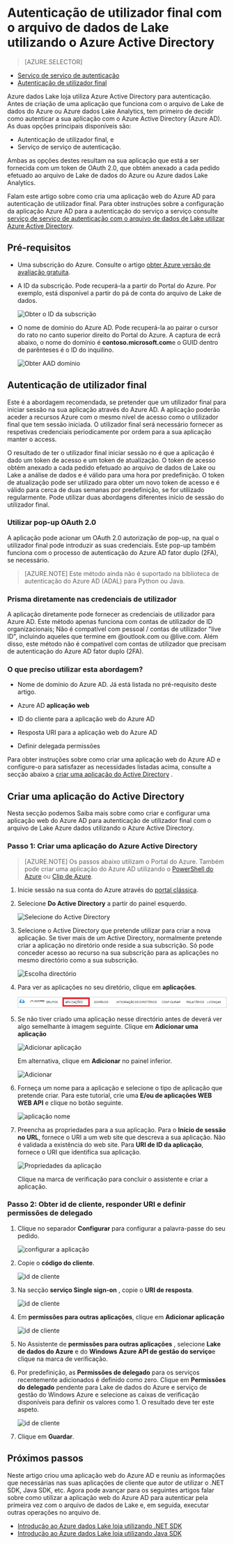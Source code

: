 <properties
   pageTitle="Autenticar com arquivo Lake de dados de utilização do Active Directory | Microsoft Azure"
   description="Saiba como autenticar com arquivo Lake de dados de utilização do Active Directory"
   services="data-lake-store"
   documentationCenter=""
   authors="nitinme"
   manager="jhubbard"
   editor="cgronlun"/>

<tags
   ms.service="data-lake-store"
   ms.devlang="na"
   ms.topic="article"
   ms.tgt_pltfrm="na"
   ms.workload="big-data"
   ms.date="10/17/2016"
   ms.author="nitinme"/>

# <a name="end-user-authentication-with-data-lake-store-using-azure-active-directory"></a>Autenticação de utilizador final com o arquivo de dados de Lake utilizando o Azure Active Directory

> [AZURE.SELECTOR]
- [Serviço de serviço de autenticação](data-lake-store-authenticate-using-active-directory.md)
- [Autenticação de utilizador final](data-lake-store-end-user-authenticate-using-active-directory.md)


Azure dados Lake loja utiliza Azure Active Directory para autenticação. Antes de criação de uma aplicação que funciona com o arquivo de Lake de dados do Azure ou Azure dados Lake Analytics, tem primeiro de decidir como autenticar a sua aplicação com o Azure Active Directory (Azure AD). As duas opções principais disponíveis são:

* Autenticação de utilizador final, e 
* Serviço de serviço de autenticação. 

Ambas as opções destes resultam na sua aplicação que está a ser fornecida com um token de OAuth 2.0, que obtém anexado a cada pedido efetuado ao arquivo de Lake de dados do Azure ou Azure dados Lake Analytics.

Falam este artigo sobre como cria uma aplicação web do Azure AD para autenticação de utilizador final. Para obter instruções sobre a configuração da aplicação Azure AD para a autenticação do serviço a serviço consulte [serviço de serviço de autenticação com o arquivo de dados de Lake utilizar Azure Active Directory](data-lake-store-authenticate-using-active-directory.md).

## <a name="prerequisites"></a>Pré-requisitos

* Uma subscrição do Azure. Consulte o artigo [obter Azure versão de avaliação gratuita](https://azure.microsoft.com/pricing/free-trial/).
* A ID da subscrição. Pode recuperá-la a partir do Portal do Azure. Por exemplo, está disponível a partir do pá de conta do arquivo de Lake de dados.

    ![Obter o ID da subscrição](./media/data-lake-store-end-user-authenticate-using-active-directory/get-subscription-id.png)

* O nome de domínio do Azure AD. Pode recuperá-la ao pairar o cursor do rato no canto superior direito do Portal do Azure. A captura de ecrã abaixo, o nome do domínio é **contoso.microsoft.com**e o GUID dentro de parênteses é o ID do inquilino. 

    ![Obter AAD domínio](./media/data-lake-store-end-user-authenticate-using-active-directory/get-aad-domain.png)

## <a name="end-user-authentication"></a>Autenticação de utilizador final

Este é a abordagem recomendada, se pretender que um utilizador final para iniciar sessão na sua aplicação através do Azure AD. A aplicação poderão aceder a recursos Azure com o mesmo nível de acesso como o utilizador final que tem sessão iniciada. O utilizador final será necessário fornecer as respetivas credenciais periodicamente por ordem para a sua aplicação manter o access.

O resultado de ter o utilizador final iniciar sessão no é que a aplicação é dado um token de acesso e um token de atualização. O token de acesso obtém anexado a cada pedido efetuado ao arquivo de dados de Lake ou Lake a análise de dados e é válido para uma hora por predefinição. O token de atualização pode ser utilizado para obter um novo token de acesso e é válido para cerca de duas semanas por predefinição, se for utilizado regularmente. Pode utilizar duas abordagens diferentes início de sessão do utilizador final.

### <a name="using-the-oauth-20-pop-up"></a>Utilizar pop-up OAuth 2.0

A aplicação pode acionar um OAuth 2.0 autorização de pop-up, na qual o utilizador final pode introduzir as suas credenciais. Este pop-up também funciona com o processo de autenticação do Azure AD fator duplo (2FA), se necessário. 

>[AZURE.NOTE] Este método ainda não é suportado na biblioteca de autenticação do Azure AD (ADAL) para Python ou Java.

### <a name="directly-passing-in-user-credentials"></a>Prisma diretamente nas credenciais de utilizador

A aplicação diretamente pode fornecer as credenciais de utilizador para Azure AD. Este método apenas funciona com contas de utilizador de ID organizacionais; Não é compatível com pessoal / contas de utilizador "live ID", incluindo aqueles que termine em @outlook.com ou @live.com. Além disso, este método não é compatível com contas de utilizador que precisam de autenticação do Azure AD fator duplo (2FA).

### <a name="what-do-i-need-to-use-this-approach"></a>O que preciso utilizar esta abordagem?

* Nome de domínio do Azure AD. Já está listada no pré-requisito deste artigo.

* Azure AD **aplicação web**

* ID do cliente para a aplicação web do Azure AD

* Resposta URI para a aplicação web do Azure AD

* Definir delegada permissões

Para obter instruções sobre como criar uma aplicação web do Azure AD e configure-o para satisfazer as necessidades listadas acima, consulte a secção abaixo a [criar uma aplicação do Active Directory](#create-an-active-directory-application) . 

## <a name="create-an-active-directory-application"></a>Criar uma aplicação do Active Directory

Nesta secção podemos Saiba mais sobre como criar e configurar uma aplicação web do Azure AD para autenticação de utilizador final com o arquivo de Lake Azure dados utilizando o Azure Active Directory.


### <a name="step-1-create-an-azure-active-directory-application"></a>Passo 1: Criar uma aplicação do Azure Active Directory

>[AZURE.NOTE] Os passos abaixo utilizam o Portal do Azure. Também pode criar uma aplicação do Azure AD utilizando o [PowerShell do Azure](../resource-group-authenticate-service-principal.md) ou [Clip de Azure](../resource-group-authenticate-service-principal-cli.md).

1. Inicie sessão na sua conta do Azure através do [portal clássica](https://manage.windowsazure.com/).

2. Selecione **Do Active Directory** a partir do painel esquerdo.

     ![Selecione do Active Directory](./media/data-lake-store-end-user-authenticate-using-active-directory/active-directory.png)
     
3. Selecione o Active Directory que pretende utilizar para criar a nova aplicação. Se tiver mais de um Active Directory, normalmente pretende criar a aplicação no diretório onde reside a sua subscrição. Só pode conceder acesso ao recurso na sua subscrição para as aplicações no mesmo directório como a sua subscrição.  

     ![Escolha directório](./media/data-lake-store-end-user-authenticate-using-active-directory/active-directory-details.png)
    
    
3. Para ver as aplicações no seu diretório, clique em **aplicações**.

     ![Ver aplicações](./media/data-lake-store-end-user-authenticate-using-active-directory/view-applications.png)

4. Se não tiver criado uma aplicação nesse directório antes de deverá ver algo semelhante à imagem seguinte. Clique em **Adicionar uma aplicação**

     ![Adicionar aplicação](./media/data-lake-store-end-user-authenticate-using-active-directory/create-application.png)

     Em alternativa, clique em **Adicionar** no painel inferior.

     ![Adicionar](./media/data-lake-store-end-user-authenticate-using-active-directory/add-icon.png)

6. Forneça um nome para a aplicação e selecione o tipo de aplicação que pretende criar. Para este tutorial, crie uma **E/ou de aplicações WEB WEB API** e clique no botão seguinte.

     ![aplicação nome](./media/data-lake-store-end-user-authenticate-using-active-directory/tell-us-about-your-application.png)

7. Preencha as propriedades para a sua aplicação. Para o **Início de sessão no URL**, fornece o URI a um web site que descreva a sua aplicação. Não é validada a existência do web site. Para **URI de ID da aplicação**, fornece o URI que identifica sua aplicação.

     ![Propriedades da aplicação](./media/data-lake-store-end-user-authenticate-using-active-directory/app-properties.png)

    Clique na marca de verificação para concluir o assistente e criar a aplicação.

### <a name="step-2-get-client-id-reply-uri-and-set-delegated-permissions"></a>Passo 2: Obter id de cliente, responder URI e definir permissões de delegado

1. Clique no separador **Configurar** para configurar a palavra-passe do seu pedido.

     ![configurar a aplicação](./media/data-lake-store-end-user-authenticate-using-active-directory/application-configure.png)

2. Copie o **código do cliente**.
  
     ![id de cliente](./media/data-lake-store-end-user-authenticate-using-active-directory/client-id.png)

3. Na secção **serviço Single sign-on** , copie o **URI de resposta**.

    ![id de cliente](./media/data-lake-store-end-user-authenticate-using-active-directory/aad-end-user-auth-get-reply-uri.png)

4. Em **permissões para outras aplicações**, clique em **Adicionar aplicação**

    ![id de cliente](./media/data-lake-store-end-user-authenticate-using-active-directory/aad-end-user-auth-set-permission-1.png)

5. No Assistente de **permissões para outras aplicações** , selecione **Lake de dados do Azure** e do **Windows** **Azure API de gestão do serviço**e clique na marca de verificação.

6. Por predefinição, as **Permissões de delegado** para os serviços recentemente adicionados é definido como zero. Clique em **Permissões do delegado** pendente para Lake de dados do Azure e serviço de gestão do Windows Azure e selecione as caixas de verificação disponíveis para definir os valores como 1. O resultado deve ter este aspeto.

     ![id de cliente](./media/data-lake-store-end-user-authenticate-using-active-directory/aad-end-user-auth-set-permission-2.png)

7. Clique em **Guardar**.


## <a name="next-steps"></a>Próximos passos

Neste artigo criou uma aplicação web do Azure AD e reuniu as informações que necessárias nas suas aplicações de cliente que autor de utilizar o .NET SDK, Java SDK, etc. Agora pode avançar para os seguintes artigos falar sobre como utilizar a aplicação web do Azure AD para autenticar pela primeira vez com o arquivo de dados de Lake e, em seguida, executar outras operações no arquivo de.

- [Introdução ao Azure dados Lake loja utilizando .NET SDK](data-lake-store-get-started-net-sdk.md)
- [Introdução ao Azure dados Lake loja utilizando Java SDK](data-lake-store-get-started-java-sdk.md)
